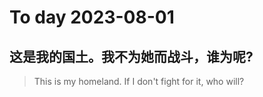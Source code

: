 
# To day 2023-08-01


## 这是我的国土。我不为她而战斗，谁为呢?
> This is my homeland. If I don't fight for it, who will?

    